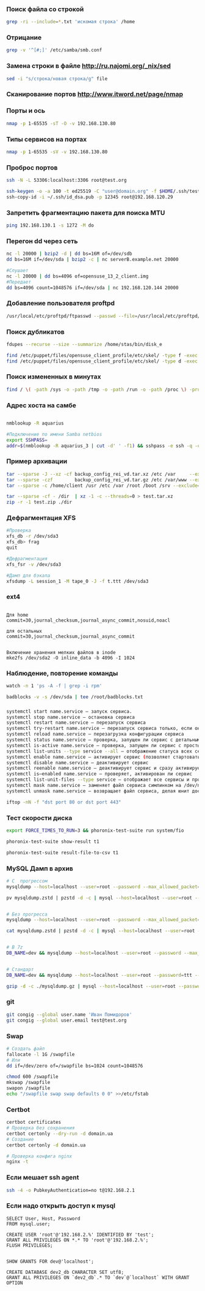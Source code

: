 ### Поиск файла со строкой

```bash
grep -ri --include=*.txt 'искомая строка' /home
```

### Отрицание

```bash
grep -v '^[#;]' /etc/samba/smb.conf
```

### Замена строки в файле http://ru.najomi.org/_nix/sed

```bash
sed -i "s/строка/новая строка/g" file
```

### Сканирование портов http://www.itword.net/page/nmap

### Порты и ось

```bash
nmap -p 1-65535 -sT -O -v 192.168.130.80
```

### Типы сервисов на портах

```bash
nmap -p 1-65535 -sV -v 192.168.130.80
```

### Проброс портов

```bash
ssh -N -L 53306:localhost:3306 root@test.org 

ssh-keygen -o -a 100 -t ed25519 -C "user@domain.org" -f $HOME/.ssh/test
ssh-copy-id -i ~/.ssh/id_dsa.pub -p 12345 root@192.168.120.29
```

### Запретить фрагментацию пакета для поиска MTU

```bash
ping 192.168.130.1 -s 1272 -M do
```

### Перегон dd через сеть

```bash
nc -l 20000 | bzip2 -d | dd bs=16M of=/dev/sdb
dd bs=16M if=/dev/sda | bzip2 -c | nc serverB.example.net 20000

#Слушает
nc -l 20000 | dd bs=4096 of=opensuse_13_2_client.img
#Передает
dd bs=4096 count=1048576 if=/dev/sda | nc 192.168.120.144 20000

```

### Добавление пользователя proftpd

```bash
/usr/local/etc/proftpd/ftpasswd --passwd --file=/usr/local/etc/proftpd/passwd --name=new_sites --shell=/usr/sbin/nologin --home=/home/aquarius/domains/second_part --uid=2007 --gid=80
```

### Поиск дубликатов

```bash
fdupes --recurse --size --summarize /home/stas/bin/disk_e
```

```bash
find /etc/puppet/files/opensuse_client_profile/etc/skel/ -type f -exec chmod 644 {} +
find /etc/puppet/files/opensuse_client_profile/etc/skel/ -type d -exec chmod 755 {} +
```

### Поиск измененных в минутах

```bash
find / \( -path /sys -o -path /tmp -o -path /run -o -path /proc \) -prune -o -type f -mmin -1
```

### Адрес хоста на самбе

```bash

nmblookup -R aquarius

#Подключение по имени Samba netbios
export SSHPASS=
addr=$(nmblookup -R aquarius_3 | cut -d' ' -f1) && sshpass -e ssh -q -o "StrictHostKeyChecking=no" -o "UserKnownHostsFile=/dev/null" root@$addr
```

### Пример архивации

```bash
tar --sparse -J --xz -cf backup_config_rei_vd.tar.xz /etc /var     --exclude=/var/tmp
tar --sparse -czf        backup_config_rei_vd.tar.gz /etc /var/www --exclude=/var/tmp
tar --sparse -c /home/client /usr /etc /var /root /boot /srv --exclude=/var/tmp --exclule=/var/run | 7z a -m0=LZMA2 -mx=9 -si /home/stas/backup.tar.7z

tar --sparse -cf - /dir  | xz -1 -c --threads=0 > test.tar.xz
zip -r -1 test.zip ./dir
```

### Дефрагментация XFS

```bash
#Проверка
xfs_db -r /dev/sda3
xfs_db> frag
quit

#Дефрагментация
xfs_fsr -v /dev/sda3

#Дамп для бэкапа
xfsdump -L session_1 -M tape_0 -J -f t.ttt /dev/sda3

```

### ext4

```text

Для home
commit=30,journal_checksum,journal_async_commit,nosuid,noacl

для остальных
commit=30,journal_checksum,journal_async_commit


Включение хранения мелких файлов в inode
mke2fs /dev/sda2 -O inline_data -b 4096 -I 1024

```

### Наблюдение, повторение команды

```bash
watch -n 1 'ps -A -f | grep -i rpm'
```

```bash
badblocks -v -s /dev/sda | tee /root/badblocks.txt
```

###

```bash
systemctl start name.service – запуск сервиса.
systemctl stop name.service — остановка сервиса
systemctl restart name.service — перезапуск сервиса
systemctl try-restart name.service — перезапуск сервиса только, если он запущен
systemctl reload name.service — перезагрузка конфигурации сервиса
systemctl status name.service — проверка, запущен ли сервис с детальным выводом состояния сервиса
systemctl is-active name.service — проверка, запущен ли сервис с простым ответом: active или inactive
systemctl list-units --type service --all – отображение статуса всех сервисов
systemctl enable name.service – активирует сервис (позволяет стартовать во время запуска системы)
systemctl disable name.service – деактивирует сервис
systemctl reenable name.service – деактивирует сервис и сразу активирует его
systemctl is–enabled name.service – проверяет, активирован ли сервис
systemctl list-unit-files --type service – отображает все сервисы и проверяет, какие из них активированы
systemctl mask name.service – заменяет файл сервиса симлинком на /dev/null, делая юнит недоступным для systemd
systemctl unmask name.service – возвращает файл сервиса, делая юнит доступным для systemd

```

```bash
iftop -nN -f "dst port 80 or dst port 443"

```

### Тест скорости диска

```bash
export FORCE_TIMES_TO_RUN=3 && phoronix-test-suite run system/fio

phoronix-test-suite show-result t1

phoronix-test-suite result-file-to-csv t1


```

### MySQL  Дамп в архив

```bash
# С  прогрессом
mysqldump --host=localhost --user=root --password --max_allowed_packet=1000M --extended-insert --lock-tables --routines --quick  dev_db | pv | pzstd -3 -c > mysqldump.zstd

pv mysqldump.zstd | pzstd -d -c | mysql --host=localhost --user=root --password --database=t


# Без прогресса
mysqldump --host=localhost --user=root --password --max_allowed_packet=1000M --extended-insert --lock-tables --routines --quick  dev_db | pzstd -3 -c > mysqldump.zstd

cat mysqldump.zstd | pzstd -d -c | mysql --host=localhost --user=root --password --database=t


# В 7z
DB_NAME=dev && mysqldump --host=localhost --user=root --password --max_allowed_packet=1000M --extended-insert --lock-tables --routines --quick "$DB_NAME" | 7z a -si -mx=1 mysqldump_$DB_NAME.7z


# Стандарт 
DB_NAME=dev && mysqldump --host=localhost --user=root --password=ttt --max_allowed_packet=1000M --extended-insert --lock-tables --routines --quick "$DB_NAME" | gzip > mysqldump_$DB_NAME.gz

gzip -d -c ./mysqldump.gz | mysql --host=localhost --user=root --password --database=DB_NAME

```

### git

```bash
git congig --global user.name 'Иван Помидоров'
git congig --global user.email test@test.org
```       

### Swap

```bash
# Создать файл
fallocate -l 1G /swapfile
# Или
dd if=/dev/zero of=/swapfile bs=1024 count=1048576

chmod 600 /swapfile
mkswap /swapfile
swapon /swapfile
echo "/swapfile swap swap defaults 0 0" >>/etc/fstab

```                                                          

### Certbot

```bash
certbot certificates
# Проверка без сохранения
certbot certonly --dry-run -d domain.ua
# Создание
certbot certonly -d domain.ua

# Проверка конфига nginx
nginx -t
```

### Если мешает ssh agent

```bash
ssh -4 -o PubkeyAuthentication=no t@192.168.2.1 
```

### Если надо открыть доступ к mysql

```mariadb
SELECT User, Host, Password
FROM mysql.user;

CREATE USER 'root'@'192.168.2.%' IDENTIFIED BY 'test';
GRANT ALL PRIVILEGES ON *.* TO 'root'@'192.168.2.%';
FLUSH PRIVILEGES;


SHOW GRANTS FOR dev@'localhost';

CREATE DATABASE dev2_db CHARACTER SET utf8;
GRANT ALL PRIVILEGES ON `dev2_db`.* TO `dev`@`localhost` WITH GRANT OPTION

```        







